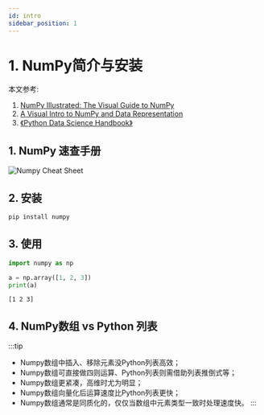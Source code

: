 ```yaml
---
id: intro
sidebar_position: 1
---
```


# 1. NumPy简介与安装

本文参考: 

1. [NumPy Illustrated: The Visual Guide to NumPy](https://betterprogramming.pub/numpy-illustrated-the-visual-guide-to-numpy-3b1d4976de1d)
2. [A Visual Intro to NumPy and Data Representation](https://jalammar.github.io/visual-numpy/)
3. [《Python Data Science Handbook》](https://www.oreilly.com/library/view/python-data-science/9781491912126/)


## 1. NumPy 速查手册
![Numpy Cheat Sheet](./img/numpy-cheat-sheet.png)

## 2. 安装
```bash showLineNumbers
pip install numpy
```

## 3. 使用

```python showLineNumbers
import numpy as np

a = np.array([1, 2, 3])
print(a)
```
```
[1 2 3]
```


## 4. NumPy数组 vs Python 列表


:::tip
- Numpy数组中插入、移除元素没Python列表高效；
- Numpy数组可直接做四则运算、Python列表则需借助列表推倒式等；
- Numpy数组更紧凑，高维时尤为明显；
- Numpy数组向量化后运算速度比Python列表更快；
- Numpy数组通常是同质化的，仅仅当数组中元素类型一致时处理速度快。
:::  
